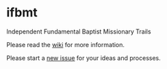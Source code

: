 # ifbmt
Independent Fundamental Baptist Missionary Trails

Please read the [wiki](https://github.com/amaster507/ifbmt/wiki) for more information.

Please start a [new issue](https://github.com/amaster507/ifbmt/issues/new) for your ideas and processes.
